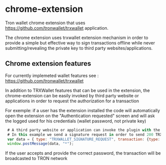 # chrome-extension

Tron wallet chrome extension that uses https://github.com/tronwallet/trxwallet application. 

The chrome extension uses trxwallet extension mechanism in order to provide a simple but effective way to sign transactions offline
while never submitting/revealing the private key to third party websites/applications.

## Chrome extension features

For currently implemeted wallet features see : https://github.com/tronwallet/trxwallet

In addition to TRXWallet features that can be used in the extension, the chrome-extension can be easily invoked by third party website or applications in order to request the authorization for a transaction

For exemple: if a user has the extension installed the code will automatically open the extension on the "Authentication requested"
screen and will ask the logged used for his credentials (wallet password, not private key)

``` javascript
 # A third party website or application can invoke the plugin with the following code
 # In this example we send a signature request in order to send 200 TRX to XXX
 var data = { type: "TRXWALLET_SIGNATURE_REQUEST", transaction: {type:'sendTRX',options:{to:'XXX',amount:200}} };
 window.postMessage(data, "*");
```
If the user accepts and provide the correct password, the transaction will be broadcasted to TRON network
